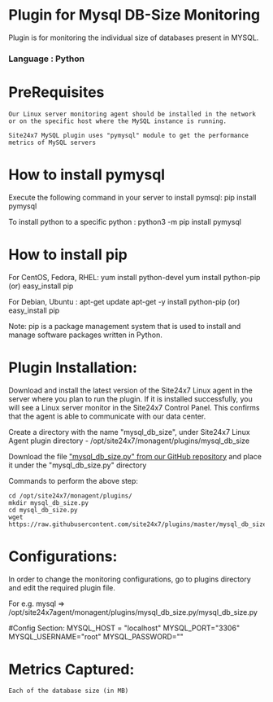 Plugin for Mysql DB-Size Monitoring
===================================

Plugin is for monitoring the individual size of databases present in MYSQL. 
  
### Language : Python

PreRequisites
=============
    Our Linux server monitoring agent should be installed in the network or on the specific host where the MySQL instance is running.

    Site24x7 MySQL plugin uses "pymysql" module to get the performance metrics of MySQL servers

How to install pymysql
======================

Execute the following command in your server to install pymsql:
	pip install pymysql

To install python to a specific python : 
	python3 -m pip install pymysql	

How to install pip
===================

For CentOS, Fedora, RHEL:
	yum install python-devel
	yum install python-pip (or)
	easy_install pip	

For Debian, Ubuntu :
	apt-get update
	apt-get -y install python-pip (or)
	easy_install pip

Note:
	pip is a package management system that is used to install and manage software packages written in Python.
	
Plugin Installation:
===================
Download and install the latest version of the Site24x7 Linux agent in the server where you plan to run the plugin. If it is installed successfully, you will see a Linux server monitor in the Site24x7 Control Panel. This confirms that the agent is able to communicate with our data center.

Create a directory with the name "mysql_db_size", under Site24x7 Linux Agent plugin directory - /opt/site24x7/monagent/plugins/mysql_db_size

Download the file ["mysql_db_size.py" from our GitHub repository](https://raw.githubusercontent.com/site24x7/plugins/master/mysql_db_size/mysql_db_size.py)  and place it under the "mysql_db_size.py" directory

Commands to perform the above step:
	
	cd /opt/site24x7/monagent/plugins/
	mkdir mysql_db_size.py
	cd mysql_db_size.py
	wget https://raw.githubusercontent.com/site24x7/plugins/master/mysql_db_size.py/mysql_db_size.py
	

Configurations:
==============
In order to change the monitoring configurations, go to plugins directory and edit the required plugin file.

For e.g. mysql => /opt/site24x7agent/monagent/plugins/mysql_db_size.py/mysql_db_size.py

#Config Section:
	MYSQL_HOST = "localhost"
	MYSQL_PORT="3306"
	MYSQL_USERNAME="root"
	MYSQL_PASSWORD=""
	

Metrics Captured:
================= 
	Each of the database size (in MB)